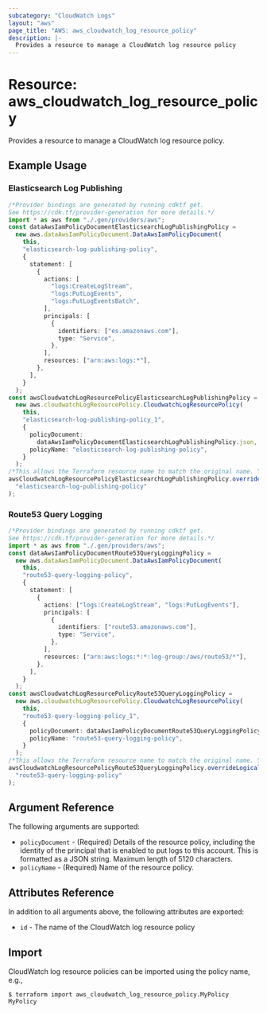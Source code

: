 ```yaml
---
subcategory: "CloudWatch Logs"
layout: "aws"
page_title: "AWS: aws_cloudwatch_log_resource_policy"
description: |-
  Provides a resource to manage a CloudWatch log resource policy
---
```


# Resource: aws\_cloudwatch\_log\_resource\_policy

Provides a resource to manage a CloudWatch log resource policy.

## Example Usage

### Elasticsearch Log Publishing

```typescript
/*Provider bindings are generated by running cdktf get.
See https://cdk.tf/provider-generation for more details.*/
import * as aws from "./.gen/providers/aws";
const dataAwsIamPolicyDocumentElasticsearchLogPublishingPolicy =
  new aws.dataAwsIamPolicyDocument.DataAwsIamPolicyDocument(
    this,
    "elasticsearch-log-publishing-policy",
    {
      statement: [
        {
          actions: [
            "logs:CreateLogStream",
            "logs:PutLogEvents",
            "logs:PutLogEventsBatch",
          ],
          principals: [
            {
              identifiers: ["es.amazonaws.com"],
              type: "Service",
            },
          ],
          resources: ["arn:aws:logs:*"],
        },
      ],
    }
  );
const awsCloudwatchLogResourcePolicyElasticsearchLogPublishingPolicy =
  new aws.cloudwatchLogResourcePolicy.CloudwatchLogResourcePolicy(
    this,
    "elasticsearch-log-publishing-policy_1",
    {
      policyDocument:
        dataAwsIamPolicyDocumentElasticsearchLogPublishingPolicy.json,
      policyName: "elasticsearch-log-publishing-policy",
    }
  );
/*This allows the Terraform resource name to match the original name. You can remove the call if you don't need them to match.*/
awsCloudwatchLogResourcePolicyElasticsearchLogPublishingPolicy.overrideLogicalId(
  "elasticsearch-log-publishing-policy"
);

```

### Route53 Query Logging

```typescript
/*Provider bindings are generated by running cdktf get.
See https://cdk.tf/provider-generation for more details.*/
import * as aws from "./.gen/providers/aws";
const dataAwsIamPolicyDocumentRoute53QueryLoggingPolicy =
  new aws.dataAwsIamPolicyDocument.DataAwsIamPolicyDocument(
    this,
    "route53-query-logging-policy",
    {
      statement: [
        {
          actions: ["logs:CreateLogStream", "logs:PutLogEvents"],
          principals: [
            {
              identifiers: ["route53.amazonaws.com"],
              type: "Service",
            },
          ],
          resources: ["arn:aws:logs:*:*:log-group:/aws/route53/*"],
        },
      ],
    }
  );
const awsCloudwatchLogResourcePolicyRoute53QueryLoggingPolicy =
  new aws.cloudwatchLogResourcePolicy.CloudwatchLogResourcePolicy(
    this,
    "route53-query-logging-policy_1",
    {
      policyDocument: dataAwsIamPolicyDocumentRoute53QueryLoggingPolicy.json,
      policyName: "route53-query-logging-policy",
    }
  );
/*This allows the Terraform resource name to match the original name. You can remove the call if you don't need them to match.*/
awsCloudwatchLogResourcePolicyRoute53QueryLoggingPolicy.overrideLogicalId(
  "route53-query-logging-policy"
);

```

## Argument Reference

The following arguments are supported:

* `policyDocument` - (Required) Details of the resource policy, including the identity of the principal that is enabled to put logs to this account. This is formatted as a JSON string. Maximum length of 5120 characters.
* `policyName` - (Required) Name of the resource policy.

## Attributes Reference

In addition to all arguments above, the following attributes are exported:

* `id` - The name of the CloudWatch log resource policy

## Import

CloudWatch log resource policies can be imported using the policy name, e.g.,

```console
$ terraform import aws_cloudwatch_log_resource_policy.MyPolicy MyPolicy
```
